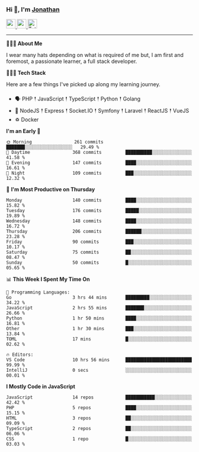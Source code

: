 ### Hi 👋, I'm [Jonathan](https://jonathan-d.ch) 

<p>
  <a href="https://www.linkedin.com/in/jdebetaz">
    <img src="https://img.shields.io/badge/linkedin-%230077B5.svg?&style=for-the-badge&logo=linkedin&logoColor=white" height=25>
  </a>
  <a href="https://www.instagram.com/jdebetaz/">
    <img src="https://img.shields.io/badge/instagram-%23E4405F.svg?&style=for-the-badge&logo=instagram&logoColor=white" height=25>
  </a>
  <a href="https://wakatime.com/@5c95ead1-71ee-4ecc-9a32-6c2b293dd432">
    <img src="https://wakatime.com/badge/user/5c95ead1-71ee-4ecc-9a32-6c2b293dd432.svg?style=for-the-badge" height=25 alt="Total time coded since Aug 23 2019" />
  </a>
</p>

-------

**🙋🏻‍♂️ About Me** 

<p>I wear many hats depending on what is required of me but, I am first and foremost, a passionate learner, a full stack developer.</p>

**👨🏻‍💻 Tech Stack** 

<p>Here are a few things I've picked up along my learning journey.</p>

- 🗣 PHP 𒑰 JavaScript 𒑰 TypeScript 𒑰 Python 𒑰 Golang
- 🎒 NodeJS 𒑰 Express 𒑰 Socket.IO 𒑰 Symfony 𒑰 Laravel 𒑰 ReactJS 𒑰 VueJS
- ♽ Docker

<!--START_SECTION:waka-->
**I'm an Early 🐤** 

```text
🌞 Morning                261 commits         ███████░░░░░░░░░░░░░░░░░░   29.49 % 
🌆 Daytime                368 commits         ██████████░░░░░░░░░░░░░░░   41.58 % 
🌃 Evening                147 commits         ████░░░░░░░░░░░░░░░░░░░░░   16.61 % 
🌙 Night                  109 commits         ███░░░░░░░░░░░░░░░░░░░░░░   12.32 % 
```
📅 **I'm Most Productive on Thursday** 

```text
Monday                   140 commits         ████░░░░░░░░░░░░░░░░░░░░░   15.82 % 
Tuesday                  176 commits         █████░░░░░░░░░░░░░░░░░░░░   19.89 % 
Wednesday                148 commits         ████░░░░░░░░░░░░░░░░░░░░░   16.72 % 
Thursday                 206 commits         ██████░░░░░░░░░░░░░░░░░░░   23.28 % 
Friday                   90 commits          ███░░░░░░░░░░░░░░░░░░░░░░   10.17 % 
Saturday                 75 commits          ██░░░░░░░░░░░░░░░░░░░░░░░   08.47 % 
Sunday                   50 commits          █░░░░░░░░░░░░░░░░░░░░░░░░   05.65 % 
```


📊 **This Week I Spent My Time On** 

```text
💬 Programming Languages: 
Go                       3 hrs 44 mins       █████████░░░░░░░░░░░░░░░░   34.22 % 
JavaScript               2 hrs 55 mins       ███████░░░░░░░░░░░░░░░░░░   26.66 % 
Python                   1 hr 50 mins        ████░░░░░░░░░░░░░░░░░░░░░   16.81 % 
Other                    1 hr 30 mins        ███░░░░░░░░░░░░░░░░░░░░░░   13.84 % 
TOML                     17 mins             █░░░░░░░░░░░░░░░░░░░░░░░░   02.62 % 

🔥 Editors: 
VS Code                  10 hrs 56 mins      █████████████████████████   99.99 % 
IntelliJ                 0 secs              ░░░░░░░░░░░░░░░░░░░░░░░░░   00.01 % 
```

**I Mostly Code in JavaScript** 

```text
JavaScript               14 repos            ███████████░░░░░░░░░░░░░░   42.42 % 
PHP                      5 repos             ████░░░░░░░░░░░░░░░░░░░░░   15.15 % 
HTML                     3 repos             ██░░░░░░░░░░░░░░░░░░░░░░░   09.09 % 
TypeScript               2 repos             ██░░░░░░░░░░░░░░░░░░░░░░░   06.06 % 
CSS                      1 repo              █░░░░░░░░░░░░░░░░░░░░░░░░   03.03 % 
```




<!--END_SECTION:waka-->
